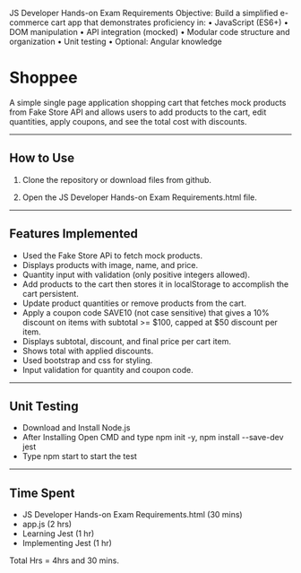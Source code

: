 JS Developer Hands-on Exam Requirements
Objective:
Build a simplified e-commerce cart app that demonstrates proficiency in:
• JavaScript (ES6+)
• DOM manipulation
• API integration (mocked)
• Modular code structure and organization
• Unit testing
• Optional: Angular knowledge

# Shoppee

A simple single page application shopping cart  that fetches mock products from Fake Store API and allows users to add products to the cart, edit quantities, apply coupons, and see the total cost with discounts.

---

## How to Use

1. Clone the repository or download files from github.

2. Open the JS Developer Hands-on Exam Requirements.html file.

---

## Features Implemented

- Used the Fake Store APi to fetch mock products.
- Displays products with image, name, and price.
- Quantity input with validation (only positive integers allowed).
- Add products to the cart then stores it in localStorage to accomplish the cart persistent.
- Update product quantities or remove products from the cart.
- Apply a coupon code SAVE10 (not case sensitive) that gives a 10% discount on items with subtotal >= $100, capped at $50      discount per item.
- Displays subtotal, discount, and final price per cart item.
- Shows total with applied discounts.
- Used bootstrap and css for styling.
- Input validation for quantity and coupon code.

---

## Unit Testing

- Download and Install Node.js
- After Installing Open CMD and type npm init -y, npm install --save-dev jest
- Type npm start to start the test


---

## Time Spent
- JS Developer Hands-on Exam Requirements.html (30 mins)
- app.js (2 hrs)
- Learning Jest (1 hr)
- Implementing Jest (1 hr)

Total Hrs = 4hrs and 30 mins.






